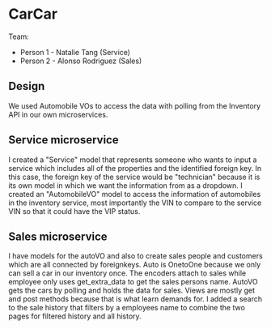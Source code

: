# CarCar

Team:

* Person 1 - Natalie Tang (Service)
* Person 2 - Alonso Rodriguez (Sales)

## Design
We used Automobile VOs to access the data with polling from the Inventory API in our own microservices.

## Service microservice

I created a "Service" model that represents someone who wants to input a service which includes all of the properties and the identified foreign key. In this case, the foreign key of the service would be "technician" because it is its own model in which we want the information from as a dropdown. I created an "AutomobileVO" model to access the information of automobiles in the inventory service, most importantly the VIN to compare to the service VIN so that it could have the VIP status.

## Sales microservice

I have models for the autoVO and also to create sales people and customers which are all connected by foreignkeys.
Auto is OnetoOne because we only can sell a car in our inventory once. The encoders attach to sales while employee only uses get_extra_data to get the sales persons name.
AutoVO gets the cars by polling and holds the data for sales.
Views are mostly get and post methods because that is what learn demands for.
I added a search to the sale history that filters by a employees name to combine the two pages for filtered history and all history.
